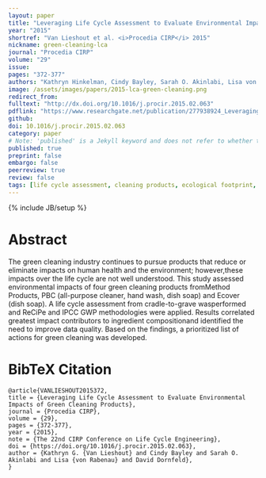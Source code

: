 ```yaml
---
layout: paper
title: "Leveraging Life Cycle Assessment to Evaluate Environmental Impacts of Green Cleaning Products"
year: "2015"
shortref: "Van Lieshout et al. <i>Procedia CIRP</i> 2015"
nickname: green-cleaning-lca
journal: "Procedia CIRP"
volume: "29"
issue: 
pages: "372-377"
authors: "Kathryn Hinkelman, Cindy Bayley, Sarah O. Akinlabi, Lisa von Rabenau, David Dornfeld"
image: /assets/images/papers/2015-lca-green-cleaning.png
redirect_from: 
fulltext: "http://dx.doi.org/10.1016/j.procir.2015.02.063"
pdflink: "https://www.researchgate.net/publication/277938924_Leveraging_Life_Cycle_Assessment_to_Evaluate_Environmental_Impacts_of_Green_Cleaning_Products"
github: 
doi: 10.1016/j.procir.2015.02.063
category: paper
# Note: 'published' is a Jekyll keyword and does not refer to whether the paper is published, but rather to whether this Markdown should be part of the rendered site.
published: true
preprint: false
embargo: false	
peerreview: true
review: false
tags: [life cycle assessment, cleaning products, ecological footprint, global warming potential, sustainability]
---
```

{% include JB/setup %}

# Abstract 

The green cleaning industry continues to pursue products that reduce or eliminate impacts on 
human health and the environment; however,these impacts over the life cycle are not well understood. 
This study assessed environmental impacts of four green cleaning products fromMethod Products, PBC 
(all-purpose cleaner, hand wash, dish soap) and Ecover (dish soap). A life cycle assessment 
from cradle-to-grave wasperformed and ReCiPe and IPCC GWP methodologies were applied. Results 
correlated greatest impact contributors to ingredient compositionand identified the need to 
improve data quality. Based on the findings, a prioritized list of actions for green cleaning 
was developed. 


# BibTeX Citation

```
@article{VANLIESHOUT2015372,
title = {Leveraging Life Cycle Assessment to Evaluate Environmental Impacts of Green Cleaning Products},
journal = {Procedia CIRP},
volume = {29},
pages = {372-377},
year = {2015},
note = {The 22nd CIRP Conference on Life Cycle Engineering},
doi = {https://doi.org/10.1016/j.procir.2015.02.063},
author = {Kathryn G. {Van Lieshout} and Cindy Bayley and Sarah O. Akinlabi and Lisa {von Rabenau} and David Dornfeld},
}
```
